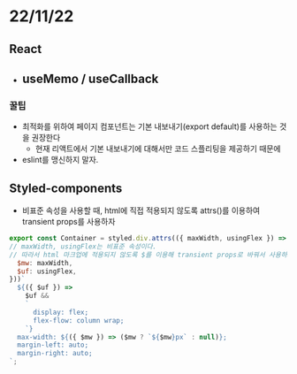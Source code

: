 # 22/11/22

## React

- useMemo / useCallback
	- 

### 꿀팁

- 최적화를 위하여 페이지 컴포넌트는 기본 내보내기(export default)를 사용하는 것을 권장한다
	- 현재 리액트에서 기본 내보내기에 대해서만 코드 스플리팅을 제공하기 때문에
- eslint를 맹신하지 말자. 

## Styled-components

- 비표준 속성을 사용할 때, html에 직접 적용되지 않도록 attrs()를 이용하여 transient props를 사용하자

```jsx
export const Container = styled.div.attrs(({ maxWidth, usingFlex }) => ({
// maxWidth, usingFlex는 비표준 속성이다.
// 따라서 html 마크업에 적용되지 않도록 $를 이용해 transient props로 바꿔서 사용하자.
  $mw: maxWidth,
  $uf: usingFlex,
}))`
  ${({ $uf }) =>
    $uf &&
    `
      display: flex;
      flex-flow: column wrap;
    `}
  max-width: ${({ $mw }) => ($mw ? `${$mw}px` : null)};
  margin-left: auto;
  margin-right: auto;
`;

```